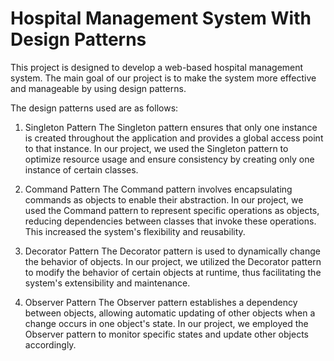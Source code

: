 # Hospital Management System With Design Patterns
This project is designed to develop a web-based hospital management system. The main goal of our project is to make the system more effective and manageable by using design patterns.


The design patterns used are as follows:

1. Singleton Pattern
The Singleton pattern ensures that only one instance is created throughout the application and provides a global access point to that instance. In our project, we used the Singleton pattern to optimize resource usage and ensure consistency by creating only one instance of certain classes.

2. Command Pattern
The Command pattern involves encapsulating commands as objects to enable their abstraction. In our project, we used the Command pattern to represent specific operations as objects, reducing dependencies between classes that invoke these operations. This increased the system's flexibility and reusability.

3. Decorator Pattern
The Decorator pattern is used to dynamically change the behavior of objects. In our project, we utilized the Decorator pattern to modify the behavior of certain objects at runtime, thus facilitating the system's extensibility and maintenance.

4. Observer Pattern
The Observer pattern establishes a dependency between objects, allowing automatic updating of other objects when a change occurs in one object's state. In our project, we employed the Observer pattern to monitor specific states and update other objects accordingly.
